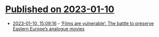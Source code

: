# [Published on 2023-01-10](index.md)

* [2023-01-10, 15:09:16](https://news.ycombinator.com/item?id=34325951) - [‘Films are vulnerable’: The battle to preserve Eastern Europe’s analogue movies](https://www.calvertjournal.com/features/show/13454/films-are-vulnerable-the-battle-to-preserve-eastern-europes-films)
